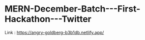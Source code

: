 # MERN-December-Batch---First-Hackathon---Twitter

Link : https://angry-goldberg-b3b1db.netlify.app/
